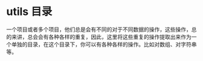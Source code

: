 # utils 目录

一个项目或者多个项目，他们总是会有不同的对于不同数据的操作，这些操作，总的来讲，总会会有各种各样的重复，因此，这里将这些重复的操作提取出来作为一个单独的目录，在这个目录下，你可以有各种各样的操作。比如对数组、对字符串等。

